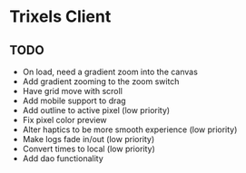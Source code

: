 # Trixels Client

## TODO
- On load, need a gradient zoom into the canvas
- Add gradient zooming to the zoom switch
- Have grid move with scroll
- Add mobile support to drag
- Add outline to active pixel (low priority)
- Fix pixel color preview
- Alter haptics to be more smooth experience (low priority)
- Make logs fade in/out (low priority)
- Convert times to local (low priority)
- Add dao functionality